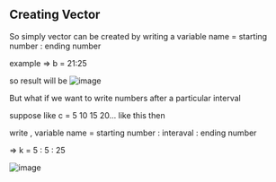 ## Creating Vector

So simply vector can be created by writing a variable name = starting number : ending number

example => b = 21:25

so result will be 
![image](https://user-images.githubusercontent.com/79797000/160284312-4f0c97f5-cfee-4a09-b338-40cae7a9e55f.png)


But what if we want to write numbers after a particular interval 

suppose like c = 5 10 15 20... like this then

write , variable name = starting number : interaval : ending number

=> k = 5 : 5 : 25

![image](https://user-images.githubusercontent.com/79797000/160284421-16cb8e9d-4d71-4347-a0e3-425468be198f.png)
